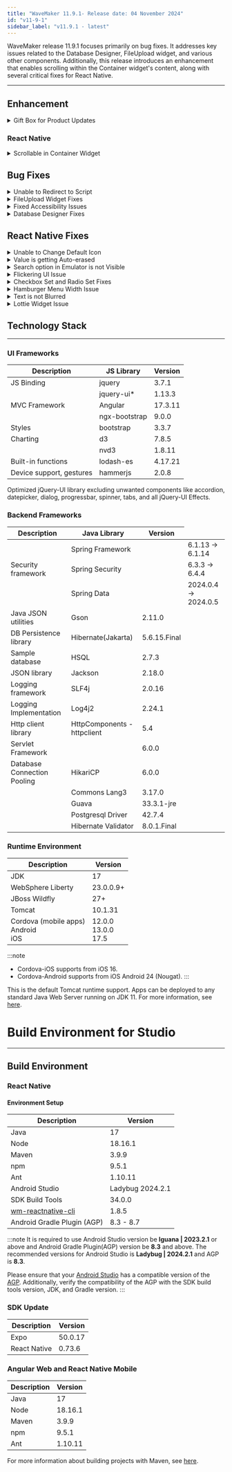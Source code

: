 ```yaml
---
title: "WaveMaker 11.9.1- Release date: 04 November 2024"
id: "v11-9-1"
sidebar_label: "v11.9.1 - latest"
---
```



WaveMaker release 11.9.1 focuses primarily on bug fixes. It addresses key issues related to the Database Designer, FileUpload widget, and various other components. Additionally, this release introduces an enhancement that enables scrolling within the Container widget's content, along with several critical fixes for React Native.

---

## Enhancement 

<details> <summary> Gift Box for Product Updates </summary> 

We have improved our Gift Box feature, making it easier for users to view the latest updates. Key enhancements include:

- **Dynamic Notification List**: The notification list now automatically updates with each new release, showing the latest updates.
- **Auto-Open Feature**: When users log into the Project Hub, the Gift Box automatically opens, displaying unread notifications relevant to that user in a dialog box.
- **Read Status Tracking**: Notifications are marked as Read once opened. As users navigate through the dialog, each notification is marked as read.
- **Unread Count Badge**: A badge on the Gift Box icon displays the count of unread notifications, keeping users aware of new updates.

![Gift Box Updates](/learn/assets/gift-box-updates.png)

</details>

### React Native

<details> <summary>Scrollable in Container Widget</summary>

Introduced a new property in the Container widget that allows users to scroll the items available within the Container widget. To enable scrolling, the `Scrollable` property is set as true and the below code is added in the Markup.

```xml
<wm-container name="container1" scrollable="true" color="#93a7cf">
                <wm-list listclass="list-group" itemclass="list-group-item" template="true" template-name="Text List" itemsperrow="xs-1 sm-1 md-1 lg-1" class="media-list" statehandler="URL" dataset="bind:Variables.chartdata2.dataSet" navigation="Pager" name="list3" deferload="true"
                    pagesize="5">
                    <wm-listtemplate layout="inline" name="listtemplate3">
                        <wm-label caption="bind:Variables.chartdata2.dataSet[$i].name" class="h4" padding="12px" name="label3"></wm-label>
                    </wm-listtemplate>
                </wm-list>
            </wm-container>

```


</details>

## Bug Fixes

<details> <summary>Unable to Redirect to Script</summary>

Upon clicking **Click here**, users were unable to navigate to script. This issue occured when multiple multiple callback events are assigned during variable creation in Variables dialog.

![Variable Dialog Click here](/learn/assets/click-here-variable-dialog.png)

</details>

<details> <summary>FileUpload Widget Fixes</summary>

Addressed the below issues in FileUpload widget. These issues were faced when multiple option was enabled to upload multiple files.

- The larger file upload progress stopped when the smaller file that was uploaded after the larger file was successfully uploaded.
- The status of the file uploaded after the larger file was not displayed. This was observed when the larger file which was uploaded first was still in progress.

</details>

<details> <summary>Fixed Accessibility Issues</summary>

Resolved multiple accessibility issues across all widgets, except the Chart widget, to enhance compliance with accessibility standards and improve usability for all users.

</details>

<details><summary> Database Designer Fixes </summary>

With this release, Database Designer issues were addressed enhancing the performance and making the implementation smoother.

</details>

## React Native Fixes

<details><summary>Unable to Change Default Icon</summary>

In Search widget, users were unable to change the search icon. Now, `iconclass` property is exposed to modify the icon.

Syntax to be added

</details>

<details><summary>Value is getting Auto-erased </summary>

An issue was observed in Text, Number, and Textarea widget, when the field was bound. The entered value inside these fields disappeared when user shifted the focus from these fields.

</details>

<details><summary> Search option in Emulator is not Visible </summary>

When using the Search widget at the top of the screen, the search field is scrolling up when the keyboard is opened. This behavior was caused by the keyboard-avoiding feature. With this fix, the content will no longer shift upward unless the keyboard overlaps it, ensuring a smoother user experience.

</details>

<details><summary> Flickering UI Issue </summary>

Users observed screen flickering when entering values in the Text widget. To address this, a new lazy option is added to the `Update On` property, introducing a 100ms delay to minimize flickering.

</details>

<details><summary> Checkbox Set and Radio Set Fixes</summary>

Previously, users were unable to add customization in CheckboxSet and Radioset widgets. Introduced a CSS class, `.app-checkboxset-selected-label` to customise the background color, border radius, font weight, and other properties.

</details>

<details><summary> Hamburger Menu Width Issue</summary>

Previously, users were unable to customise the width of the left panel that opens upon clicking the Hamburger menu icon. Currently, the width of the left panel occupies only half of the screen by default. To address this issue, a new key, **leftNavWidth**, can be added in **wm_rn_config.json** file to allow width customization.

</details>

<details><summary> Text is not Blurred</summary>

Addressed an issue in Text widgte where the blur event did not trigger upon entering the value in Text widget. This was observed when the value in **Update Value on** property value was set as keypress.

</details>

<details><summary> Lottie Widget Issue</summary>

An issue was observed with the Lottie widget: where the preview failed when users added the Lottie widget and linked it to an animation file.

</details>

## Technology Stack

---

### UI Frameworks

| Description | JS Library | Version |
| --- | --- | --- |
| JS Binding | jquery |  3.7.1 |
|  | jquery-ui* | 1.13.3 |
| MVC Framework | Angular | 17.3.11 |
|  | ngx-bootstrap | 9.0.0 |
| Styles | bootstrap | 3.3.7 |
| Charting | d3 | 7.8.5 |
|  | nvd3 | 1.8.11 |
| Built-in functions | lodash-es | 4.17.21|
| Device support, gestures | hammerjs | 2.0.8 |

Optimized jQuery-UI library excluding unwanted components like accordion, datepicker, dialog, progressbar, spinner, tabs, and all jQuery-UI Effects.

### Backend Frameworks

| Description | Java Library | Version                                                            |
| --- | --- |--------------------------------------------------------------------|
|  | Spring Framework | <td className="versiontdbgcolor"> 6.1.13 -> 6.1.14 </td>           |
| Security framework | Spring Security | <td className="versiontdbgcolor"> 6.3.3 -> 6.4.4 </td>            |
|  | Spring Data | <td className="versiontdbgcolor"> 2024.0.4 -> 2024.0.5 </td>      |
| Java JSON utilities | Gson  | 2.11.0                                                             |
| DB Persistence library | Hibernate(Jakarta) | 5.6.15.Final                                                       |
| Sample database | HSQL | 2.7.3 |
| JSON library | Jackson | 2.18.0 |
| Logging framework | SLF4j | 2.0.16 |
| Logging Implementation | Log4j2 | 2.24.1 |
| Http client library  | HttpComponents -  httpclient | 5.4 |
| Servlet Framework |  | 6.0.0 |
| Database Connection Pooling | HikariCP | 6.0.0  |
|  | Commons Lang3 | 3.17.0  |
|  | Guava | 33.3.1-jre |
|  | Postgresql Driver  | 42.7.4                                                             |
|  | Hibernate Validator | 8.0.1.Final |

### Runtime Environment

| Description | Version |
| --- | --- |
| JDK | 17 |
| WebSphere Liberty | 23.0.0.9+ |
| JBoss Wildfly | 27+ |
| Tomcat | 10.1.31 |
| Cordova (mobile apps) <br/> Android <br/> iOS |12.0.0 <br/> 13.0.0 <br/> 17.5 |


:::note
- Cordova-iOS supports from iOS 16.
- Cordova-Android supports from iOS Android 24 (Nougat).
:::

This is the default Tomcat runtime support. Apps can be deployed to any standard Java Web Server running on JDK 11. For more information, see [here](/learn/app-development/deployment/deployment-web-server).


# Build Environment for Studio
---

## Build Environment

### React Native

#### Environment Setup

|Description|	Version|
|---|---|
|Java | 17 |
|Node|18.16.1|
|Maven| 3.9.9 |
|npm | 9.5.1|
|Ant| 1.10.11|
| Android Studio | Ladybug 2024.2.1 |
| SDK Build Tools | 34.0.0|
| [wm-reactnative-cli](https://www.npmjs.com/package/@wavemaker/wm-reactnative-cli) | 1.8.5 |
| Android Gradle Plugin (AGP) | 8.3 - 8.7 |

:::note
It is required to use Android Studio version be **Iguana | 2023.2.1** or above and Android Gradle Plugin(AGP) version be **8.3** and above. The recommended versions for Android Studio is **Ladybug | 2024.2.1** and AGP is **8.3**.

Please ensure that your [Android Studio](https://developer.android.com/studio/releases#android_gradle_plugin_and_android_studio_compatibility) has a compatible version of the [AGP](https://developer.android.com/build/releases/past-releases/agp-8-3-0-release-notes#compatibility). Additionally, verify the compatibility of the AGP with the SDK build tools version, JDK, and Gradle version.
:::

### SDK Update

|Description|	Version|
|---|---|
| Expo | 50.0.17 |
| React Native | 0.73.6 |

### Angular Web and React Native Mobile

|Description|	Version|
|---|---|
|Java | 17 |
|Node| 18.16.1|
|Maven| 3.9.9 |
|npm | 9.5.1|
|Ant| 1.10.11|

For more information about building projects with Maven, see [here](/learn/app-development/deployment/building-with-maven).
